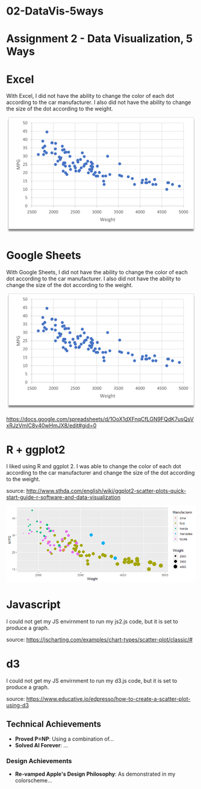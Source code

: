# 02-DataVis-5ways

Assignment 2 - Data Visualization, 5 Ways  
===

# Excel

With Excel, I did not have the ability to change the color of each dot according to the car manufacturer. I also did not have the ability to change the size of the dot according to the weight.

![ExcelGraph](img/excelGraph.png)

# Google Sheets

With Google Sheets, I did not have the ability to change the color of each dot according to the car manufacturer. I also did not have the ability to change the size of the dot according to the weight.

![GoogleSheets](img/excelGraph.png)

https://docs.google.com/spreadsheets/d/1OoX1dXFnqCfLGN9FQdK7usQsVxRJzVmlC8v40wHmJX8/edit#gid=0


# R + ggplot2 

I liked using R and ggplot 2. I was able to change the color of each dot according to the car manufacturer and change the size of the dot according to the weight.

source: http://www.sthda.com/english/wiki/ggplot2-scatter-plots-quick-start-guide-r-software-and-data-visualization

![ggplot2](img/Rplot02.png)

# Javascript

I could not get my JS envirnment to run my js2.js code, but it is set to produce a graph.

source: https://jscharting.com/examples/chart-types/scatter-plot/classic/#

# d3

I could not get my JS envirnment to run my d3.js code, but it is set to produce a graph.

source: https://www.educative.io/edpresso/how-to-create-a-scatter-plot-using-d3


## Technical Achievements
- **Proved P=NP**: Using a combination of...
- **Solved AI Forever**: ...

### Design Achievements
- **Re-vamped Apple's Design Philosophy**: As demonstrated in my colorscheme...
